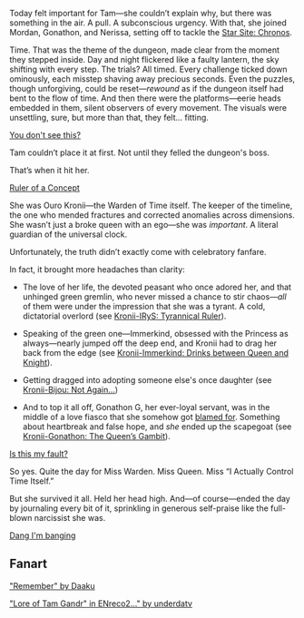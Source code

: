 <!-- title: Tam Gandr -->
<!-- status: Alive -->

Today felt important for Tam—she couldn’t explain why, but there was something in the air. A pull. A subconscious urgency. With that, she joined Mordan, Gonathon, and Nerissa, setting off to tackle the [Star Site: Chronos](https://www.youtube.com/live/YVyeKQ-6Ka8?si=eMc-IJaSIceRJmM9&t=685).

Time. That was the theme of the dungeon, made clear from the moment they stepped inside. Day and night flickered like a faulty lantern, the sky shifting with every step. The trials? All timed. Every challenge ticked down ominously, each misstep shaving away precious seconds. Even the puzzles, though unforgiving, could be reset—_rewound_ as if the dungeon itself had bent to the flow of time. And then there were the platforms—eerie heads embedded in them, silent observers of every movement. The visuals were unsettling, sure, but more than that, they felt... fitting.

[You don't see this?](#embed:https://www.youtube.com/live/YVyeKQ-6Ka8?si=W5py9gmL5DGzScvo&t=3497)

Tam couldn’t place it at first. Not until they felled the dungeon's boss.

That’s when it hit her.

[Ruler of a Concept](#embed:https://www.youtube.com/live/YVyeKQ-6Ka8?si=8HyG-8VqesNR7ggs&t=4112)

She was Ouro Kronii—the Warden of Time itself. The keeper of the timeline, the one who mended fractures and corrected anomalies across dimensions. She wasn’t just a broke queen with an ego—she was _important_. A literal guardian of the universal clock.

Unfortunately, the truth didn’t exactly come with celebratory fanfare.

In fact, it brought more headaches than clarity:

- The love of her life, the devoted peasant who once adored her, and that unhinged green gremlin, who never missed a chance to stir chaos—_all_ of them were under the impression that she was a tyrant. A cold, dictatorial overlord (see [Kronii-IRyS: Tyrannical Ruler](#edge:irys-kronii)).

- Speaking of the green one—Immerkind, obsessed with the Princess as always—nearly jumped off the deep end, and Kronii had to drag her back from the edge (see [Kronii-Immerkind: Drinks between Queen and Knight](#edge:cecilia-kronii)).

- Getting dragged into adopting someone else's once daughter (see [Kronii-Bijou: Not Again...](#edge:bijou-kronii))

- And to top it all off, Gonathon G, her ever-loyal servant, was in the middle of a love fiasco that she somehow got [blamed for](https://www.youtube.com/live/YVyeKQ-6Ka8?si=52HWNzLYw1YlgPp8&t=10344). Something about heartbreak and false hope, and _she_ ended up the scapegoat (see [Kronii-Gonathon: The Queen’s Gambit](#edge:kronii-gigi)).

[Is this my fault?](#embed:https://www.youtube.com/live/YVyeKQ-6Ka8?si=vXgt9AUn-I4rIQ5o&t=11385)

So yes. Quite the day for Miss Warden. Miss Queen. Miss “I Actually Control Time Itself.”

But she survived it all. Held her head high. And—of course—ended the day by journaling every bit of it, sprinkling in generous self-praise like the full-blown narcissist she was.

[Dang I'm banging](#embed:https://www.youtube.com/live/YVyeKQ-6Ka8?si=3B-YlidTxv54ltwN&t=12964)

## Fanart

["Remember" by Daaku](https://x.com/koizumi_arata/status/1919773686233526778)

["Lore of Tam Gandr" in ENreco2..." by underdatv](https://x.com/underdatv/status/1901931778774085956)
